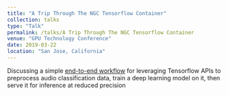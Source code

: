 ```yaml
---
title: "A Trip Through The NGC Tensorflow Container"
collection: talks
type: "Talk"
permalink: /talks/A Trip Through The NGC Tensorflow Container
venue: "GPU Technology Conference"
date: 2019-03-22
location: "San Jose, California"
---
```

Discussing a simple [end-to-end workflow](https://github.com/alecgunny/gtc-tf-src-demo) for leveraging Tensorflow APIs to preprocess audio classification data, train a deep learning model on it, then serve it for inference at reduced precision
